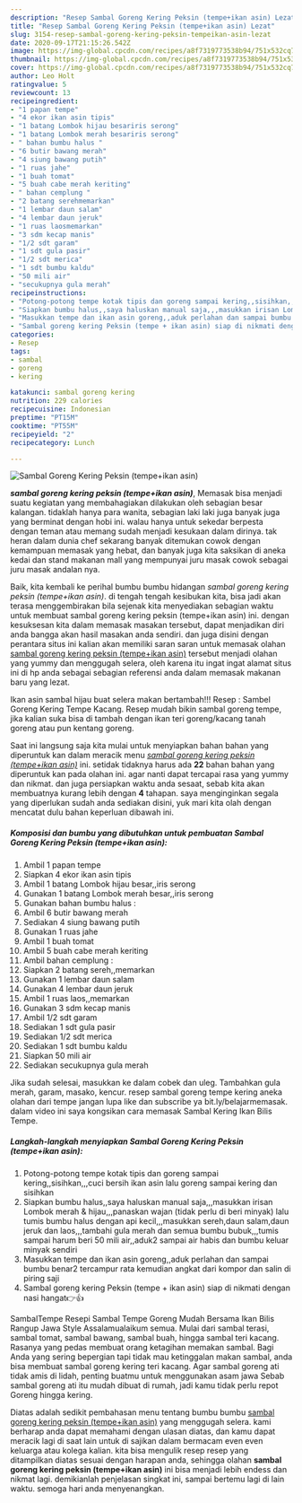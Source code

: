 ```yaml
---
description: "Resep Sambal Goreng Kering Peksin (tempe+ikan asin) Lezat"
title: "Resep Sambal Goreng Kering Peksin (tempe+ikan asin) Lezat"
slug: 3154-resep-sambal-goreng-kering-peksin-tempeikan-asin-lezat
date: 2020-09-17T21:15:26.542Z
image: https://img-global.cpcdn.com/recipes/a8f7319773538b94/751x532cq70/sambal-goreng-kering-peksin-tempeikan-asin-foto-resep-utama.jpg
thumbnail: https://img-global.cpcdn.com/recipes/a8f7319773538b94/751x532cq70/sambal-goreng-kering-peksin-tempeikan-asin-foto-resep-utama.jpg
cover: https://img-global.cpcdn.com/recipes/a8f7319773538b94/751x532cq70/sambal-goreng-kering-peksin-tempeikan-asin-foto-resep-utama.jpg
author: Leo Holt
ratingvalue: 5
reviewcount: 13
recipeingredient:
- "1 papan tempe"
- "4 ekor ikan asin tipis"
- "1 batang Lombok hijau besariris serong"
- "1 batang Lombok merah besariris serong"
- " bahan bumbu halus "
- "6 butir bawang merah"
- "4 siung bawang putih"
- "1 ruas jahe"
- "1 buah tomat"
- "5 buah cabe merah keriting"
- " bahan cemplung "
- "2 batang serehmemarkan"
- "1 lembar daun salam"
- "4 lembar daun jeruk"
- "1 ruas laosmemarkan"
- "3 sdm kecap manis"
- "1/2 sdt garam"
- "1 sdt gula pasir"
- "1/2 sdt merica"
- "1 sdt bumbu kaldu"
- "50 mili air"
- "secukupnya gula merah"
recipeinstructions:
- "Potong-potong tempe kotak tipis dan goreng sampai kering,,sisihkan,,,cuci bersih ikan asin lalu goreng sampai kering dan sisihkan"
- "Siapkan bumbu halus,,saya haluskan manual saja,,,masukkan irisan Lombok merah &amp; hijau,,,panaskan wajan (tidak perlu di beri minyak) lalu tumis bumbu halus dengan api kecil,,,masukkan sereh,daun salam,daun jeruk dan laos,,,tambahi gula merah dan semua bumbu bubuk,,,tumis sampai harum beri 50 mili air,,aduk2 sampai air habis dan bumbu keluar minyak sendiri"
- "Masukkan tempe dan ikan asin goreng,,aduk perlahan dan sampai bumbu benar2 tercampur rata kemudian angkat dari kompor dan salin di piring saji"
- "Sambal goreng kering Peksin (tempe + ikan asin) siap di nikmati dengan nasi hangat👉👍"
categories:
- Resep
tags:
- sambal
- goreng
- kering

katakunci: sambal goreng kering 
nutrition: 229 calories
recipecuisine: Indonesian
preptime: "PT15M"
cooktime: "PT55M"
recipeyield: "2"
recipecategory: Lunch

---
```



![Sambal Goreng Kering Peksin (tempe+ikan asin)](https://img-global.cpcdn.com/recipes/a8f7319773538b94/751x532cq70/sambal-goreng-kering-peksin-tempeikan-asin-foto-resep-utama.jpg)

<b><i>sambal goreng kering peksin (tempe+ikan asin)</i></b>, Memasak bisa menjadi suatu kegiatan yang membahagiakan dilakukan oleh sebagian besar kalangan. tidaklah hanya para wanita, sebagian laki laki juga banyak juga yang berminat dengan hobi ini. walau hanya untuk sekedar berpesta dengan teman atau memang sudah menjadi kesukaan dalam dirinya. tak heran dalam dunia chef sekarang banyak ditemukan cowok dengan kemampuan memasak yang hebat, dan banyak juga kita saksikan di aneka kedai dan stand makanan mall yang mempunyai juru masak cowok sebagai juru masak andalan nya.

Baik, kita kembali ke perihal bumbu bumbu hidangan <i>sambal goreng kering peksin (tempe+ikan asin)</i>. di tengah tengah kesibukan kita, bisa jadi akan terasa menggembirakan bila sejenak kita menyediakan sebagian waktu untuk membuat sambal goreng kering peksin (tempe+ikan asin) ini. dengan kesuksesan kita dalam memasak masakan tersebut, dapat menjadikan diri anda bangga akan hasil masakan anda sendiri. dan juga disini dengan perantara situs ini kalian akan memiliki saran saran untuk memasak olahan <u>sambal goreng kering peksin (tempe+ikan asin)</u> tersebut menjadi olahan yang yummy dan menggugah selera, oleh karena itu ingat ingat alamat situs ini di hp anda sebagai sebagian referensi anda dalam memasak makanan baru yang lezat.

Ikan asin sambal hijau buat selera makan bertambah!!! Resep : Sambel Goreng Kering Tempe Kacang. Resep mudah bikin sambal goreng tempe, jika kalian suka bisa di tambah dengan ikan teri goreng/kacang tanah goreng atau pun kentang goreng.


Saat ini langsung saja kita mulai untuk menyiapkan bahan bahan yang diperuntuk kan dalam meracik menu <u><i>sambal goreng kering peksin (tempe+ikan asin)</i></u> ini. setidak tidaknya harus ada <b>22</b> bahan bahan yang diperuntuk kan pada olahan ini. agar nanti dapat tercapai rasa yang yummy dan nikmat. dan juga persiapkan waktu anda sesaat, sebab kita akan membuatnya kurang lebih dengan <b>4</b> tahapan. saya menginginkan segala yang diperlukan sudah anda sediakan disini, yuk mari kita olah dengan mencatat dulu bahan keperluan dibawah ini.

<!--inarticleads1-->

##### Komposisi dan bumbu yang dibutuhkan untuk pembuatan Sambal Goreng Kering Peksin (tempe+ikan asin):

1. Ambil 1 papan tempe
1. Siapkan 4 ekor ikan asin tipis
1. Ambil 1 batang Lombok hijau besar,,iris serong
1. Gunakan 1 batang Lombok merah besar,,iris serong
1. Gunakan  bahan bumbu halus :
1. Ambil 6 butir bawang merah
1. Sediakan 4 siung bawang putih
1. Gunakan 1 ruas jahe
1. Ambil 1 buah tomat
1. Ambil 5 buah cabe merah keriting
1. Ambil  bahan cemplung :
1. Siapkan 2 batang sereh,,memarkan
1. Gunakan 1 lembar daun salam
1. Gunakan 4 lembar daun jeruk
1. Ambil 1 ruas laos,,memarkan
1. Gunakan 3 sdm kecap manis
1. Ambil 1/2 sdt garam
1. Sediakan 1 sdt gula pasir
1. Sediakan 1/2 sdt merica
1. Sediakan 1 sdt bumbu kaldu
1. Siapkan 50 mili air
1. Sediakan secukupnya gula merah


Jika sudah selesai, masukkan ke dalam cobek dan uleg. Tambahkan gula merah, garam, masako, kencur. resep sambal goreng tempe kering aneka olahan dari tempe jangan lupa like dan subscribe ya bit.ly/belajarmemasak. dalam video ini saya kongsikan cara memasak Sambal Kering Ikan Bilis Tempe. 

<!--inarticleads2-->

##### Langkah-langkah menyiapkan Sambal Goreng Kering Peksin (tempe+ikan asin):

1. Potong-potong tempe kotak tipis dan goreng sampai kering,,sisihkan,,,cuci bersih ikan asin lalu goreng sampai kering dan sisihkan
1. Siapkan bumbu halus,,saya haluskan manual saja,,,masukkan irisan Lombok merah &amp; hijau,,,panaskan wajan (tidak perlu di beri minyak) lalu tumis bumbu halus dengan api kecil,,,masukkan sereh,daun salam,daun jeruk dan laos,,,tambahi gula merah dan semua bumbu bubuk,,,tumis sampai harum beri 50 mili air,,aduk2 sampai air habis dan bumbu keluar minyak sendiri
1. Masukkan tempe dan ikan asin goreng,,aduk perlahan dan sampai bumbu benar2 tercampur rata kemudian angkat dari kompor dan salin di piring saji
1. Sambal goreng kering Peksin (tempe + ikan asin) siap di nikmati dengan nasi hangat👉👍


SambalTempe Resepi Sambal Tempe Goreng Mudah Bersama Ikan Bilis Rangup Jawa Style Assalamualaikum semua. Mulai dari sambal terasi, sambal tomat, sambal bawang, sambal buah, hingga sambal teri kacang. Rasanya yang pedas membuat orang ketagihan memakan sambal. Bagi Anda yang sering bepergian tapi tidak mau ketinggalan makan sambal, anda bisa membuat sambal goreng kering teri kacang. Agar sambal goreng ati tidak amis di lidah, penting buatmu untuk menggunakan asam jawa Sebab sambal goreng ati itu mudah dibuat di rumah, jadi kamu tidak perlu repot Goreng hingga kering. 

Diatas adalah sedikit pembahasan menu tentang bumbu bumbu <u>sambal goreng kering peksin (tempe+ikan asin)</u> yang menggugah selera. kami berharap anda dapat memahami dengan ulasan diatas, dan kamu dapat meracik lagi di saat lain untuk di sajikan dalam bermacam even even keluarga atau kolega kalian. kita bisa mengulik resep resep yang ditampilkan diatas sesuai dengan harapan anda, sehingga olahan <b>sambal goreng kering peksin (tempe+ikan asin)</b> ini bisa menjadi lebih endess dan nikmat lagi. demikianlah penjelasan singkat ini, sampai bertemu lagi di lain waktu. semoga hari anda menyenangkan.
